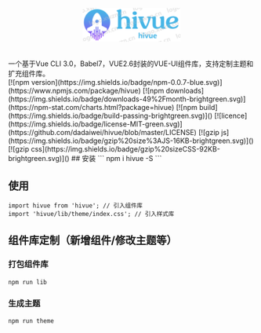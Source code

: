<p align="center">
  <img width="200" src="./static/white-logo.png">
</p>
<br>
一个基于Vue CLI 3.0，Babel7，VUE2.6封装的VUE-UI组件库，支持定制主题和扩充组件库。
<br>
[![npm version](https://img.shields.io/badge/npm-0.0.7-blue.svg)](https://www.npmjs.com/package/hivue)
[![npm downloads](https://img.shields.io/badge/downloads-49%2Fmonth-brightgreen.svg)](https://npm-stat.com/charts.html?package=hivue)
[![npm build](https://img.shields.io/badge/build-passing-brightgreen.svg)]()
[![licence](https://img.shields.io/badge/license-MIT-green.svg)](https://github.com/dadaiwei/hivue/blob/master/LICENSE)
[![gzip js](https://img.shields.io/badge/gzip%20size%3AJS-16KB-brightgreen.svg)]()
[![gzip css](https://img.shields.io/badge/gzip%20sizeCSS-92KB-brightgreen.svg)]()
## 安装
```
npm i hivue -S
```

## 使用
```
import hivue from 'hivue'; // 引入组件库
import 'hivue/lib/theme/index.css'; // 引入样式库 
```
## 组件库定制（新增组件/修改主题等）
### 打包组件库
```
npm run lib
```

### 生成主题
```
npm run theme
```

